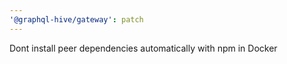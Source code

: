 ```yaml
---
'@graphql-hive/gateway': patch
---
```


Dont install peer dependencies automatically with npm in Docker
